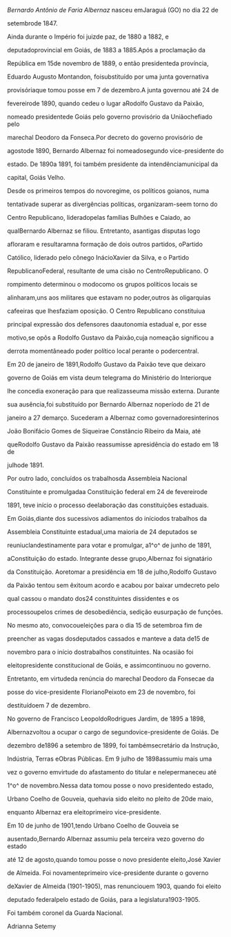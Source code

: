 

*Bernardo Antônio de Faria Albernaz* nasceu emJaraguá (GO) no dia 22 de

setembrode 1847.



Ainda durante o Império foi juizde paz, de 1880 a 1882, e

deputadoprovincial em Goiás, de 1883 a 1885.Após a proclamação da

República em 15de novembro de 1889, o então presidenteda província,

Eduardo Augusto Montandon, foisubstituído por uma junta governativa

provisóriaque tomou posse em 7 de dezembro.A junta governou até 24 de

fevereirode 1890, quando cedeu o lugar aRodolfo Gustavo da Paixão,

nomeado presidentede Goiás pelo governo provisório da Uniãochefiado pelo

marechal Deodoro da Fonseca.Por decreto do governo provisório de

agostode 1890, Bernardo Albernaz foi nomeadosegundo vice-presidente do

estado. De 1890a 1891, foi também presidente da intendênciamunicipal da

capital, Goiás Velho.



Desde os primeiros tempos do novoregime, os políticos goianos, numa

tentativade superar as divergências políticas, organizaram-seem torno do

Centro Republicano, lideradopelas famílias Bulhões e Caiado, ao

qualBernardo Albernaz se filiou. Entretanto, asantigas disputas logo

afloraram e resultaramna formação de dois outros partidos, oPartido

Católico, liderado pelo cônego InácioXavier da Silva, e o Partido

RepublicanoFederal, resultante de uma cisão no CentroRepublicano. O

rompimento determinou o modocomo os grupos políticos locais se

alinharam,uns aos militares que estavam no poder,outros às oligarquias

cafeeiras que lhesfaziam oposição. O Centro Republicano constituiua

principal expressão dos defensores daautonomia estadual e, por esse

motivo,se opôs a Rodolfo Gustavo da Paixão,cuja nomeação significou a

derrota momentâneado poder político local perante o podercentral.



Em 20 de janeiro de 1891,Rodolfo Gustavo da Paixão teve que deixaro

governo de Goiás em vista deum telegrama do Ministério do Interiorque

lhe concedia exoneração para que realizasseuma missão externa. Durante

sua ausência,foi substituído por Bernardo Albernaz noperíodo de 21 de

janeiro a 27 demarço. Sucederam a Albernaz como governadoresinterinos

João Bonifácio Gomes de Siqueirae Constâncio Ribeiro da Maia, até

queRodolfo Gustavo da Paixão reassumisse apresidência do estado em 18 de

julhode 1891.



Por outro lado, concluídos os trabalhosda Assembleia Nacional

Constituinte e promulgadaa Constituição federal em 24 de fevereirode

1891, teve início o processo deelaboração das constituições estaduais.

Em Goiás,diante dos sucessivos adiamentos do iníciodos trabalhos da

Assembleia Constituinte estadual,uma maioria de 24 deputados se

reuniuclandestinamente para votar e promulgar, a1^o^ de junho de 1891,

aConstituição do estado. Integrante desse grupo,Albernaz foi signatário

da Constituição. Aoretomar a presidência em 18 de julho,Rodolfo Gustavo

da Paixão tentou sem êxitoum acordo e acabou por baixar umdecreto pelo

qual cassou o mandato dos24 constituintes dissidentes e os

processoupelos crimes de desobediência, sedição eusurpação de funções.

No mesmo ato, convocoueleições para o dia 15 de setembroa fim de

preencher as vagas dosdeputados cassados e manteve a data de15 de

novembro para o início dostrabalhos constituintes. Na ocasião foi

eleitopresidente constitucional de Goiás, e assimcontinuou no governo.

Entretanto, em virtudeda renúncia do marechal Deodoro da Fonsecae da

posse do vice-presidente FlorianoPeixoto em 23 de novembro, foi

destituídoem 7 de dezembro.



No governo de Francisco LeopoldoRodrigues Jardim, de 1895 a 1898,

Albernazvoltou a ocupar o cargo de segundovice-presidente de Goiás. De

dezembro de1896 a setembro de 1899, foi tambémsecretário da Instrução,

Indústria, Terras eObras Públicas. Em 9 julho de 1898assumiu mais uma

vez o governo emvirtude do afastamento do titular e nelepermaneceu até

1^o^ de novembro.Nessa data tomou posse o novo presidentedo estado,

Urbano Coelho de Gouveia, quehavia sido eleito no pleito de 20de maio,

enquanto Albernaz era eleitoprimeiro vice-presidente.



Em 10 de junho de 1901,tendo Urbano Coelho de Gouveia se

ausentado,Bernardo Albernaz assumiu pela terceira vezo governo do estado

até 12 de agosto,quando tomou posse o novo presidente eleito,José Xavier

de Almeida. Foi novamenteprimeiro vice-presidente durante o governo

deXavier de Almeida (1901-1905), mas renunciouem 1903, quando foi eleito

deputado federalpelo estado de Goiás, para a legislatura1903-1905.



Foi também coronel da Guarda Nacional.



Adrianna Setemy



